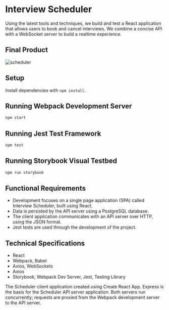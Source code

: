 # Interview Scheduler
Using the latest tools and techniques, we build and test a React application that allows users to book and cancel interviews. We combine a concise API with a WebSocket server to build a realtime experience.

## Final Product

![scheduler](https://raw.githubusercontent.com/erminiomendes/scheduler/master/docs/scheduler.gif)


## Setup

Install dependencies with `npm install`.

## Running Webpack Development Server

```sh
npm start
```

## Running Jest Test Framework

```sh
npm test
```

## Running Storybook Visual Testbed

```sh
npm run storybook
```
## Functional Requirements

- Development focuses on a single page application (SPA) called Interview Scheduler, built using React.
- Data is persisted by the API server using a PostgreSQL database.
- The client application communicates with an API server over HTTP, using the JSON format.
- Jest tests are used through the development of the project.

## Technical Specifications

- React
- Webpack, Babel
- Axios, WebSockets
- Axios
- Storybook, Webpack Dev Server, Jest, Testing Library

The Scheduler client application created using Create React App. Express is the basis for the Scheduler API server application.
Both servers run concurrently; requests are proxied from the Webpack development server to the API server.